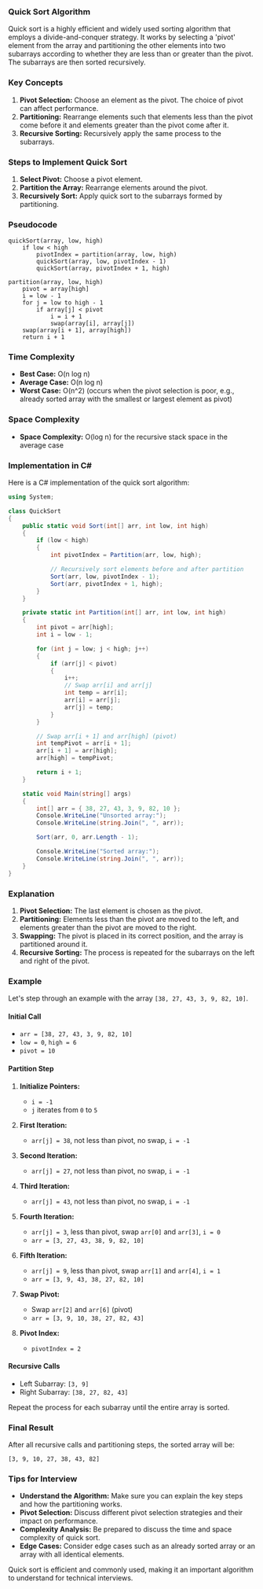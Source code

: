 ### Quick Sort Algorithm

Quick sort is a highly efficient and widely used sorting algorithm that employs a divide-and-conquer strategy. It works by selecting a 'pivot' element from the array and partitioning the other elements into two subarrays according to whether they are less than or greater than the pivot. The subarrays are then sorted recursively.

### Key Concepts

1. **Pivot Selection:** Choose an element as the pivot. The choice of pivot can affect performance.
2. **Partitioning:** Rearrange elements such that elements less than the pivot come before it and elements greater than the pivot come after it.
3. **Recursive Sorting:** Recursively apply the same process to the subarrays.

### Steps to Implement Quick Sort

1. **Select Pivot:** Choose a pivot element.
2. **Partition the Array:** Rearrange elements around the pivot.
3. **Recursively Sort:** Apply quick sort to the subarrays formed by partitioning.

### Pseudocode

```text
quickSort(array, low, high)
    if low < high
        pivotIndex = partition(array, low, high)
        quickSort(array, low, pivotIndex - 1)
        quickSort(array, pivotIndex + 1, high)

partition(array, low, high)
    pivot = array[high]
    i = low - 1
    for j = low to high - 1
        if array[j] < pivot
            i = i + 1
            swap(array[i], array[j])
    swap(array[i + 1], array[high])
    return i + 1
```

### Time Complexity

- **Best Case:** O(n log n)
- **Average Case:** O(n log n)
- **Worst Case:** O(n^2) (occurs when the pivot selection is poor, e.g., already sorted array with the smallest or largest element as pivot)

### Space Complexity

- **Space Complexity:** O(log n) for the recursive stack space in the average case

### Implementation in C#

Here is a C# implementation of the quick sort algorithm:

```csharp
using System;

class QuickSort
{
    public static void Sort(int[] arr, int low, int high)
    {
        if (low < high)
        {
            int pivotIndex = Partition(arr, low, high);

            // Recursively sort elements before and after partition
            Sort(arr, low, pivotIndex - 1);
            Sort(arr, pivotIndex + 1, high);
        }
    }

    private static int Partition(int[] arr, int low, int high)
    {
        int pivot = arr[high];
        int i = low - 1;

        for (int j = low; j < high; j++)
        {
            if (arr[j] < pivot)
            {
                i++;
                // Swap arr[i] and arr[j]
                int temp = arr[i];
                arr[i] = arr[j];
                arr[j] = temp;
            }
        }

        // Swap arr[i + 1] and arr[high] (pivot)
        int tempPivot = arr[i + 1];
        arr[i + 1] = arr[high];
        arr[high] = tempPivot;

        return i + 1;
    }

    static void Main(string[] args)
    {
        int[] arr = { 38, 27, 43, 3, 9, 82, 10 };
        Console.WriteLine("Unsorted array:");
        Console.WriteLine(string.Join(", ", arr));

        Sort(arr, 0, arr.Length - 1);

        Console.WriteLine("Sorted array:");
        Console.WriteLine(string.Join(", ", arr));
    }
}
```

### Explanation

1. **Pivot Selection:** The last element is chosen as the pivot.
2. **Partitioning:** Elements less than the pivot are moved to the left, and elements greater than the pivot are moved to the right.
3. **Swapping:** The pivot is placed in its correct position, and the array is partitioned around it.
4. **Recursive Sorting:** The process is repeated for the subarrays on the left and right of the pivot.

### Example

Let's step through an example with the array `[38, 27, 43, 3, 9, 82, 10]`.

#### Initial Call

- `arr = [38, 27, 43, 3, 9, 82, 10]`
- `low = 0`, `high = 6`
- `pivot = 10`

#### Partition Step

1. **Initialize Pointers:**
   - `i = -1`
   - `j` iterates from `0` to `5`

2. **First Iteration:**
   - `arr[j] = 38`, not less than pivot, no swap, `i = -1`

3. **Second Iteration:**
   - `arr[j] = 27`, not less than pivot, no swap, `i = -1`

4. **Third Iteration:**
   - `arr[j] = 43`, not less than pivot, no swap, `i = -1`

5. **Fourth Iteration:**
   - `arr[j] = 3`, less than pivot, swap `arr[0]` and `arr[3]`, `i = 0`
   - `arr = [3, 27, 43, 38, 9, 82, 10]`

6. **Fifth Iteration:**
   - `arr[j] = 9`, less than pivot, swap `arr[1]` and `arr[4]`, `i = 1`
   - `arr = [3, 9, 43, 38, 27, 82, 10]`

7. **Swap Pivot:**
   - Swap `arr[2]` and `arr[6]` (pivot)
   - `arr = [3, 9, 10, 38, 27, 82, 43]`

8. **Pivot Index:**
   - `pivotIndex = 2`

#### Recursive Calls

- Left Subarray: `[3, 9]`
- Right Subarray: `[38, 27, 82, 43]`

Repeat the process for each subarray until the entire array is sorted.

### Final Result

After all recursive calls and partitioning steps, the sorted array will be:
```
[3, 9, 10, 27, 38, 43, 82]
```

### Tips for Interview

- **Understand the Algorithm:** Make sure you can explain the key steps and how the partitioning works.
- **Pivot Selection:** Discuss different pivot selection strategies and their impact on performance.
- **Complexity Analysis:** Be prepared to discuss the time and space complexity of quick sort.
- **Edge Cases:** Consider edge cases such as an already sorted array or an array with all identical elements.

Quick sort is efficient and commonly used, making it an important algorithm to understand for technical interviews.